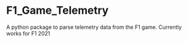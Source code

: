 # F1_Game_Telemetry
A python package to parse telemetry data from the F1 game. Currently works for F1 2021
